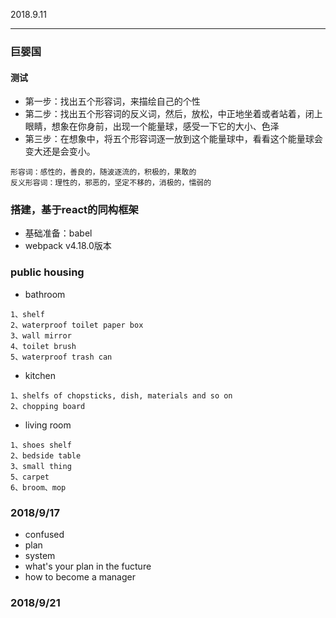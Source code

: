
2018.9.11

------

### 巨婴国

#### 测试

* 第一步：找出五个形容词，来描绘自己的个性
* 第二步：找出五个形容词的反义词，然后，放松，中正地坐着或者站着，闭上眼睛，想象在你身前，出现一个能量球，感受一下它的大小、色泽
* 第三步：在想象中，将五个形容词逐一放到这个能量球中，看看这个能量球会变大还是会变小。

```
形容词：感性的，善良的，随波逐流的，积极的，果敢的
反义形容词：理性的，邪恶的，坚定不移的，消极的，懦弱的
```


### 搭建，基于react的同构框架

* 基础准备：babel
* webpack v4.18.0版本

### public housing

* bathroom
```
1、shelf
2、waterproof toilet paper box
3、wall mirror
4、toilet brush
5、waterproof trash can
```

* kitchen
```
1、shelfs of chopsticks, dish, materials and so on
2、chopping board
```

* living room
```
1、shoes shelf
2、bedside table
3、small thing
5、carpet
6、broom、mop
```

### 2018/9/17

* confused
* plan
* system
* what's your plan in the fucture
* how to become a manager


### 2018/9/21